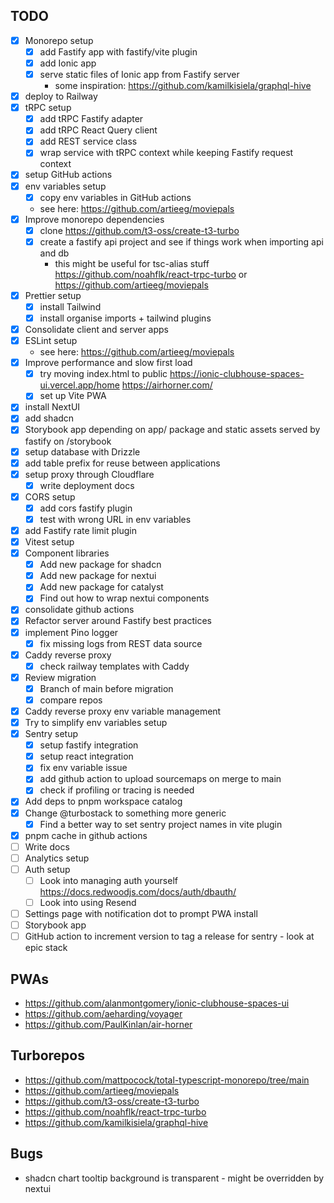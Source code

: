 ## TODO

- [x] Monorepo setup
  - [x] add Fastify app with fastify/vite plugin
  - [x] add Ionic app
  - [x] serve static files of Ionic app from Fastify server
    - some inspiration: https://github.com/kamilkisiela/graphql-hive
- [x] deploy to Railway
- [x] tRPC setup
  - [x] add tRPC Fastify adapter
  - [x] add tRPC React Query client
  - [x] add REST service class
  - [x] wrap service with tRPC context while keeping Fastify request context
- [x] setup GitHub actions
- [x] env variables setup
  - [x] copy env variables in GitHub actions
  - see here: https://github.com/artieeg/moviepals
- [x] Improve monorepo dependencies
  - [x] clone https://github.com/t3-oss/create-t3-turbo
  - [x] create a fastify api project and see if things work when importing api and db
    - this might be useful for tsc-alias stuff https://github.com/noahflk/react-trpc-turbo or https://github.com/artieeg/moviepals
- [x] Prettier setup
  - [x] install Tailwind
  - [x] install organise imports + tailwind plugins
- [x] Consolidate client and server apps
- [x] ESLint setup
  - see here: https://github.com/artieeg/moviepals
- [x] Improve performance and slow first load
  - [x] try moving index.html to public https://ionic-clubhouse-spaces-ui.vercel.app/home https://airhorner.com/
  - [x] set up Vite PWA
- [x] install NextUI
- [x] add shadcn
- [x] Storybook app depending on app/ package and static assets served by fastify on /storybook
- [x] setup database with Drizzle
- [x] add table prefix for reuse between applications
- [x] setup proxy through Cloudflare
  - [x] write deployment docs
- [x] CORS setup
  - [x] add cors fastify plugin
  - [x] test with wrong URL in env variables
- [x] add Fastify rate limit plugin
- [x] Vitest setup
- [x] Component libraries
  - [x] Add new package for shadcn
  - [x] Add new package for nextui
  - [x] Add new package for catalyst
  - [x] Find out how to wrap nextui components
- [x] consolidate github actions
- [x] Refactor server around Fastify best practices
- [x] implement Pino logger
  - [x] fix missing logs from REST data source
- [x] Caddy reverse proxy
  - [x] check railway templates with Caddy
- [x] Review migration
  - [x] Branch of main before migration
  - [x] compare repos
- [x] Caddy reverse proxy env variable management
- [x] Try to simplify env variables setup
- [x] Sentry setup
  - [x] setup fastify integration
  - [x] setup react integration
  - [x] fix env variable issue
  - [x] add github action to upload sourcemaps on merge to main
  - [x] check if profiling or tracing is needed
- [x] Add deps to pnpm workspace catalog
- [x] Change @turbostack to something more generic
  - [x] Find a better way to set sentry project names in vite plugin
- [x] pnpm cache in github actions
- [ ] Write docs
- [ ] Analytics setup
- [ ] Auth setup
  - [ ] Look into managing auth yourself https://docs.redwoodjs.com/docs/auth/dbauth/
  - [ ] Look into using Resend
- [ ] Settings page with notification dot to prompt PWA install
- [ ] Storybook app
- [ ] GitHub action to increment version to tag a release for sentry - look at epic stack

## PWAs

- https://github.com/alanmontgomery/ionic-clubhouse-spaces-ui
- https://github.com/aeharding/voyager
- https://github.com/PaulKinlan/air-horner

## Turborepos

- https://github.com/mattpocock/total-typescript-monorepo/tree/main
- https://github.com/artieeg/moviepals
- https://github.com/t3-oss/create-t3-turbo
- https://github.com/noahflk/react-trpc-turbo
- https://github.com/kamilkisiela/graphql-hive

## Bugs

- shadcn chart tooltip background is transparent - might be overridden by nextui
